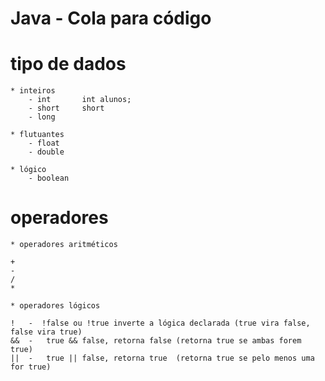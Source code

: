 # Java - Cola para código

# tipo de dados
    * inteiros
        - int       int alunos;
        - short     short 
        - long
    
    * flutuantes
        - float
        - double

    * lógico
        - boolean

# operadores
    * operadores aritméticos

    +
    -
    /
    *

    * operadores lógicos

    !   -  !false ou !true inverte a lógica declarada (true vira false, false vira true)
    &&  -   true && false, retorna false (retorna true se ambas forem true)
    ||  -   true || false, retorna true  (retorna true se pelo menos uma for true)
